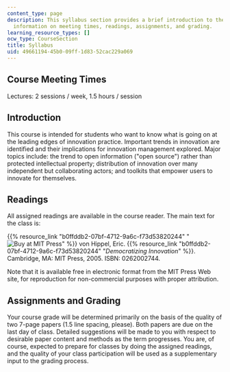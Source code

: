 ```yaml
---
content_type: page
description: This syllabus section provides a brief introduction to the course and
  information on meeting times, readings, assignments, and grading.
learning_resource_types: []
ocw_type: CourseSection
title: Syllabus
uid: 49661194-45b0-09ff-1d83-52cac229a069
---
```


Course Meeting Times
--------------------

Lectures: 2 sessions / week, 1.5 hours / session

Introduction
------------

This course is intended for students who want to know what is going on at the leading edges of innovation practice. Important trends in innovation are identified and their implications for innovation management explored. Major topics include: the trend to open information ("open source") rather than protected intellectual property; distribution of innovation over many independent but collaborating actors; and toolkits that empower users to innovate for themselves.

Readings
--------

All assigned readings are available in the course reader. The main text for the class is:

{{% resource_link "b0ffddb2-07bf-4712-9a6c-f73d53820244" "![Buy at MIT Press](/images/mp_logo.gif)" %}} von Hippel, Eric. {{% resource_link "b0ffddb2-07bf-4712-9a6c-f73d53820244" "_Democratizing Innovation_" %}}. Cambridge, MA: MIT Press, 2005. ISBN: 0262002744.

Note that it is available free in electronic format from the MIT Press Web site, for reproduction for non-commercial purposes with proper attribution.

Assignments and Grading
-----------------------

Your course grade will be determined primarily on the basis of the quality of two 7-page papers (1.5 line spacing, please). Both papers are due on the last day of class. Detailed suggestions will be made to you with respect to desirable paper content and methods as the term progresses. You are, of course, expected to prepare for classes by doing the assigned readings, and the quality of your class participation will be used as a supplementary input to the grading process.